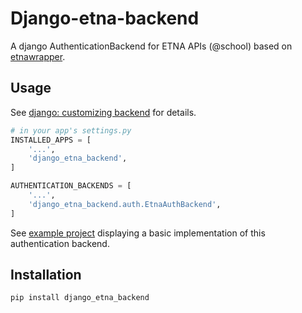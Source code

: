 # Django-etna-backend

A django AuthenticationBackend for ETNA APIs (@school) based on [etnawrapper](https://github.com/tbobm/etnawrapper).

## Usage

See [django: customizing backend](https://docs.djangoproject.com/en/dev/topics/auth/customizing/) for details.

```python
# in your app's settings.py
INSTALLED_APPS = [
    '...',
    'django_etna_backend',
]

AUTHENTICATION_BACKENDS = [
    '...',
    'django_etna_backend.auth.EtnaAuthBackend',
]
```

See [example project](./examples/test/) displaying a basic implementation of this authentication backend.

## Installation

```bash
pip install django_etna_backend
```
